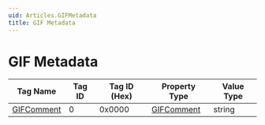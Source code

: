 ```yaml
---
uid: Articles.GIFMetadata
title: GIF Metadata
---
```


# GIF Metadata #

Tag Name | Tag ID | Tag ID (Hex) | Property Type | Value Type
---------|--------|--------------|---------------|-----------
[GIFComment](xref:ExifLibrary.ExifTag.GIFComment) | 0 | 0x0000 | [GIFComment](xref:ExifLibrary.GIFComment) | string

